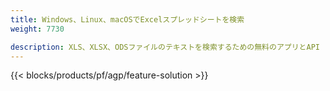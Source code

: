 ```yaml
---
title: Windows、Linux、macOSでExcelスプレッドシートを検索 
weight: 7730

description: XLS、XLSX、ODSファイルのテキストを検索するための無料のアプリとAPI
---
```

{{< blocks/products/pf/agp/feature-solution >}} 

